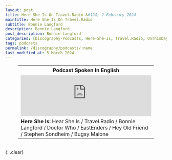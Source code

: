 ```yaml
---
layout: post
title: Here She Is On Travel.Radio &#124; 2 February 2024
maintitle: Here She Is On Travel.Radio
subtitle: Bonnie Langford
description: Bonnie Langford
post_description: Bonnie Langford
categories: [Discography-Podcasts, Here-She-Is, Travel.Radio, OnThisDay2February]
tags: podcasts
permalink: /discography/podcasts/:name
last_modified_at: 5 March 2024
---
```


<figure class="fig3">
<table>
<tr id="infobox1"><th colspan="3">Podcast Spoken In English</th></tr>
<tr><td colspan="3"><iframe src="https://embed.acast.com/$/6086dcf191a5f601315cacff/hear-she-is-dr-who-bonnie-langford?feed=true" frameBorder="0" width="100%" height="128px" allow="autoplay"></iframe></td></tr>
<tr><td colspan="3"><strong>Here She Is: </strong>Hear She Is / Travel.Radio / Bonnie Langford / Doctor Who / EastEnders / Hey Old Friend / Stephen Sondheim / Bugsy Malone</td></tr>
</table>
</figure>

<br />{: .clear}

